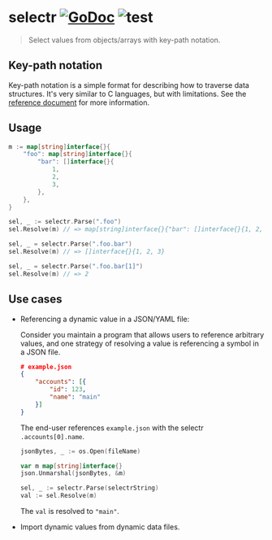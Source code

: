 # selectr [![GoDoc][godoc-badge]][godoc] ![test][test-badge]

> Select values from objects/arrays with key-path notation.

## Key-path notation

Key-path notation is a simple format for describing how to traverse data structures. It's very similar to C languages, but with limitations. See the [reference document](docs/key-path-notation.md) for more information.

## Usage

```go
m := map[string]interface{}{
    "foo": map[string]interface{}{
        "bar": []interface{}{
            1,
            2,
            3,
        },
    },
}

sel, _ := selectr.Parse(".foo")
sel.Resolve(m) // => map[string]interface{}{"bar": []interface{}{1, 2, 3}}

sel, _ = selectr.Parse(".foo.bar")
sel.Resolve(m) // => []interface{}{1, 2, 3}

sel, _ = selectr.Parse(".foo.bar[1]")
sel.Resolve(m) // => 2
```

## Use cases

- Referencing a dynamic value in a JSON/YAML file:

  Consider you maintain a program that allows users to reference arbitrary values, and one strategy of resolving a value is referencing a symbol in a JSON file.

  ```json
  # example.json
  {
      "accounts": [{
          "id": 123,
          "name": "main"
      }]
  }
  ```

  The end-user references `example.json` with the selectr `.accounts[0].name`.

  ```go
  jsonBytes, _ := os.Open(fileName)

  var m map[string]interface{}
  json.Unmarshal(jsonBytes, &m)

  sel, _ := selectr.Parse(selectrString)
  val := sel.Resolve(m)
  ```

  The `val` is resolved to `"main"`.

- Import dynamic values from dynamic data files.

[test-badge]: https://github.com/Charliekenney23/selectr/workflows/test/badge.svg
[godoc-badge]: https://godoc.org/github.com/Charliekenney23/selectr?status.svg
[godoc]: https://godoc.org/github.com/Charliekenney23/selectr
